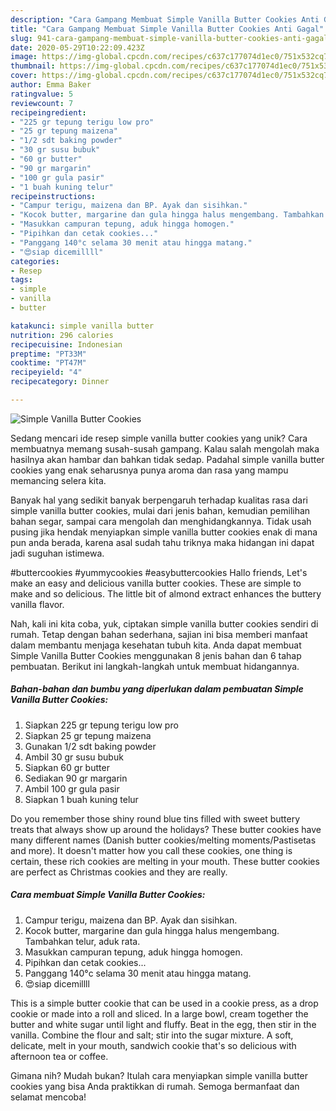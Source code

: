 ```yaml
---
description: "Cara Gampang Membuat Simple Vanilla Butter Cookies Anti Gagal"
title: "Cara Gampang Membuat Simple Vanilla Butter Cookies Anti Gagal"
slug: 941-cara-gampang-membuat-simple-vanilla-butter-cookies-anti-gagal
date: 2020-05-29T10:22:09.423Z
image: https://img-global.cpcdn.com/recipes/c637c177074d1ec0/751x532cq70/simple-vanilla-butter-cookies-foto-resep-utama.jpg
thumbnail: https://img-global.cpcdn.com/recipes/c637c177074d1ec0/751x532cq70/simple-vanilla-butter-cookies-foto-resep-utama.jpg
cover: https://img-global.cpcdn.com/recipes/c637c177074d1ec0/751x532cq70/simple-vanilla-butter-cookies-foto-resep-utama.jpg
author: Emma Baker
ratingvalue: 5
reviewcount: 7
recipeingredient:
- "225 gr tepung terigu low pro"
- "25 gr tepung maizena"
- "1/2 sdt baking powder"
- "30 gr susu bubuk"
- "60 gr butter"
- "90 gr margarin"
- "100 gr gula pasir"
- "1 buah kuning telur"
recipeinstructions:
- "Campur terigu, maizena dan BP. Ayak dan sisihkan."
- "Kocok butter, margarine dan gula hingga halus mengembang. Tambahkan telur, aduk rata."
- "Masukkan campuran tepung, aduk hingga homogen."
- "Pipihkan dan cetak cookies..."
- "Panggang 140°c selama 30 menit atau hingga matang."
- "😍siap dicemillll"
categories:
- Resep
tags:
- simple
- vanilla
- butter

katakunci: simple vanilla butter 
nutrition: 296 calories
recipecuisine: Indonesian
preptime: "PT33M"
cooktime: "PT47M"
recipeyield: "4"
recipecategory: Dinner

---
```



![Simple Vanilla Butter Cookies](https://img-global.cpcdn.com/recipes/c637c177074d1ec0/751x532cq70/simple-vanilla-butter-cookies-foto-resep-utama.jpg)

Sedang mencari ide resep simple vanilla butter cookies yang unik? Cara membuatnya memang susah-susah gampang. Kalau salah mengolah maka hasilnya akan hambar dan bahkan tidak sedap. Padahal simple vanilla butter cookies yang enak seharusnya punya aroma dan rasa yang mampu memancing selera kita.

Banyak hal yang sedikit banyak berpengaruh terhadap kualitas rasa dari simple vanilla butter cookies, mulai dari jenis bahan, kemudian pemilihan bahan segar, sampai cara mengolah dan menghidangkannya. Tidak usah pusing jika hendak menyiapkan simple vanilla butter cookies enak di mana pun anda berada, karena asal sudah tahu triknya maka hidangan ini dapat jadi suguhan istimewa.

#buttercookies #yummycookies #easybuttercookies Hallo friends, Let&#39;s make an easy and delicious vanilla butter cookies. These are simple to make and so delicious. The little bit of almond extract enhances the buttery vanilla flavor.


Nah, kali ini kita coba, yuk, ciptakan simple vanilla butter cookies sendiri di rumah. Tetap dengan bahan sederhana, sajian ini bisa memberi manfaat dalam membantu menjaga kesehatan tubuh kita. Anda dapat membuat Simple Vanilla Butter Cookies menggunakan 8 jenis bahan dan 6 tahap pembuatan. Berikut ini langkah-langkah untuk membuat hidangannya.

<!--inarticleads1-->

##### Bahan-bahan dan bumbu yang diperlukan dalam pembuatan Simple Vanilla Butter Cookies:

1. Siapkan 225 gr tepung terigu low pro
1. Siapkan 25 gr tepung maizena
1. Gunakan 1/2 sdt baking powder
1. Ambil 30 gr susu bubuk
1. Siapkan 60 gr butter
1. Sediakan 90 gr margarin
1. Ambil 100 gr gula pasir
1. Siapkan 1 buah kuning telur


Do you remember those shiny round blue tins filled with sweet buttery treats that always show up around the holidays? These butter cookies have many different names (Danish butter cookies/melting moments/Pastisetas and more). It doesn&#39;t matter how you call these cookies, one thing is certain, these rich cookies are melting in your mouth. These butter cookies are perfect as Christmas cookies and they are really. 

<!--inarticleads2-->

##### Cara membuat Simple Vanilla Butter Cookies:

1. Campur terigu, maizena dan BP. Ayak dan sisihkan.
1. Kocok butter, margarine dan gula hingga halus mengembang. Tambahkan telur, aduk rata.
1. Masukkan campuran tepung, aduk hingga homogen.
1. Pipihkan dan cetak cookies...
1. Panggang 140°c selama 30 menit atau hingga matang.
1. 😍siap dicemillll


This is a simple butter cookie that can be used in a cookie press, as a drop cookie or made into a roll and sliced. In a large bowl, cream together the butter and white sugar until light and fluffy. Beat in the egg, then stir in the vanilla. Combine the flour and salt; stir into the sugar mixture. A soft, delicate, melt in your mouth, sandwich cookie that&#39;s so delicious with afternoon tea or coffee. 

Gimana nih? Mudah bukan? Itulah cara menyiapkan simple vanilla butter cookies yang bisa Anda praktikkan di rumah. Semoga bermanfaat dan selamat mencoba!
